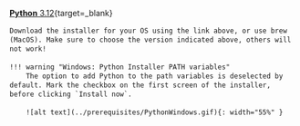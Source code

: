 [**Python** 3.12](https://www.python.org/downloads/){target=_blank}

    Download the installer for your OS using the link above, or use brew (MacOS). Make sure to choose the version indicated above, others will not work!

    !!! warning "Windows: Python Installer PATH variables"
        The option to add Python to the path variables is deselected by default. Mark the checkbox on the first screen of the installer, before clicking `Install now`.

        ![alt text](../prerequisites/PythonWindows.gif){: width="55%" }